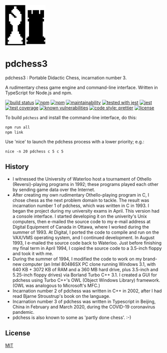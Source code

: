 <img src="assets/pdchess.128x128.icon.png" />

# pdchess3

pdchess3 : Portable Didactic Chess, incarnation number 3.

A rudimentary chess game engine and command-line interface.
Written in TypeScript for Node.js and npm.

[![build status](https://secure.travis-ci.org/tom-weatherhead/pdchess3.svg)](https://travis-ci.org/tom-weatherhead/pdchess3)
[![npm](https://img.shields.io/npm/v/pdchess3.svg)](https://www.npmjs.com/package/pdchess3)
[![npm](https://img.shields.io/npm/dt/pdchess3.svg)](https://www.npmjs.com/package/pdchess3)
[![maintainability](https://api.codeclimate.com/v1/badges/2f473e151898df4d9f1f/maintainability)](https://codeclimate.com/github/tom-weatherhead/pdchess3/maintainability)
[![tested with jest](https://img.shields.io/badge/tested_with-jest-99424f.svg)](https://github.com/facebook/jest)
[![jest](https://jestjs.io/img/jest-badge.svg)](https://github.com/facebook/jest)
[![test coverage](https://api.codeclimate.com/v1/badges/2f473e151898df4d9f1f/test_coverage)](https://codeclimate.com/github/tom-weatherhead/pdchess3/test_coverage)
[![known vulnerabilities](https://snyk.io/test/github/tom-weatherhead/pdchess3/badge.svg?targetFile=package.json&package-lock.json)](https://snyk.io/test/github/tom-weatherhead/pdchess3?targetFile=package.json&package-lock.json)
[![code style: prettier](https://img.shields.io/badge/code_style-prettier-ff69b4.svg?style=flat-square)](https://github.com/prettier/prettier)
[![license](https://img.shields.io/github/license/mashape/apistatus.svg)](https://github.com/tom-weatherhead/pdchess3/blob/master/LICENSE)

To build `pdchess` and install the command-line interface, do this:

```console
npm run all
npm link
```

Use 'nice' to launch the pdchess process with a lower priority; e.g.:
```console
nice -n 20 pdchess c 5 c 5
```

## History

- I witnessed the University of Waterloo host a tournament of Othello (Reversi)-playing programs in 1992; these programs played each other by sending game data over the Internet.
- After creating my own rudimentary Othello-playing program in C, I chose chess as the next problem domain to tackle. The result was incarnation number 1 of pdchess, which was written in C in 1993. I began the project during my university exams in April. This version had a console interface. I started developing it on the univerity's Unix computers, then e-mailed the source code to my e-mail address at Digital Equipment of Canada in Ottawa, where I worked during the summer of 1993. At Digital, I ported the code to compile and run on the VAX/VMS operating system, and I continued development. In August 1993, I e-mailed the source code back to Waterloo. Just before finishing my final term in April 1994, I copied the source code to a 3.5-inch floppy and took it with me.
- During the summer of 1994, I modified the code to work on my brand-new computer (an Intel 80486SX PC clone running Windows 3.1, with 640 KB + 3072 KB of RAM and a 360 MB hard drive, plus 3.5-inch and 5.25-inch floppy drives) via Borland Turbo C++ 3.1. I created a GUI for pdchess using Turbo C++'s OWL (Object Windows Library) framework. (OWL was analogous to Microsoft's MFC.)
- Incarnation number 2 of pdchess was written in C++ in 2002, after I had read Bjarne Stroustrup's book on the language.
- Incarnation number 3 of pdchess was written in Typescript in Beijing, China in February and March 2020, during the COVID-19 coronavirus pandemic.
- pdchess is also known to some as 'partly done chess'. :-)

## License
[MIT](https://choosealicense.com/licenses/mit/)
